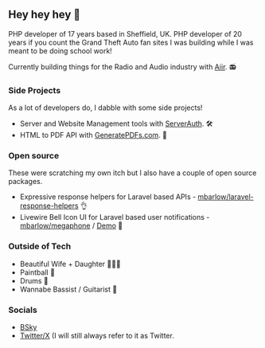 ## Hey hey hey 👋

PHP developer of 17 years based in Sheffield, UK. PHP developer of 20 years if you count the Grand Theft Auto fan sites I was building while I was meant to be doing school work! 

Currently building things for the Radio and Audio industry with [Aiir](https://aiir.com). 📻

### Side Projects

As a lot of developers do, I dabble with some side projects!

* Server and Website Management tools with [ServerAuth](https://serverauth.com). 🛠️
* HTML to PDF API with [GeneratePDFs.com](https://generatepdfs.com). 📄

### Open source

These were scratching my own itch but I also have a couple of open source packages.

* Expressive response helpers for Laravel based APIs - [mbarlow/laravel-response-helpers](https://github.com/mikebarlow/laravel-response-helpers) 👌
* Livewire Bell Icon UI for Laravel based user notifications - [mbarlow/megaphone](https://github.com/mikebarlow/megaphone) / [Demo](https://megaphone.mikebarlow.co.uk) 📣

### Outside of Tech

* Beautiful Wife + Daughter 👨‍👩‍👧
* Paintball 🔫
* Drums 🥁
* Wannabe Bassist / Guitarist 🎸

### Socials

* [BSky](https://bsky.com/mikebarlow.uk)
* [Twitter/X](https://x.com/mikebarlow) (I will still always refer to it as Twitter.
